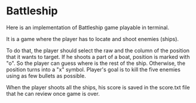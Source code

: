 # Battleship
Here is an implementation of Battleship game playable in terminal.

It is a game where the player has to locate and shoot enemies (ships).

To do that, the player should select the raw and the column of the position that it wants to target.
If he shoots a part of a boat, position is marked with "o". So the player can guess where is the rest of the ship.
Otherwise, the position turns into a "x" symbol.
Player's goal is to kill the five enemies using as few bullets as possible.

When the player shoots all the ships, his score is saved in the score.txt file that he can review once game is over.

